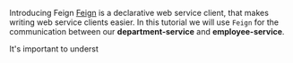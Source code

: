 Introducing Feign
[Feign](https://github.com/Netflix/feign) is a declarative web service client, that makes writing web service clients easier.
In this tutorial we will use `Feign` for the communication between our **department-service** and **employee-service**.

It's important to underst
<!--stackedit_data:
eyJoaXN0b3J5IjpbMjA1NTkxNDg0OSwtMjAyMDYzMzUyNiwtMT
I3NTEzMTkxNSw4MDA4NjI3MjQsLTM0ODY5OTc1XX0=
-->
